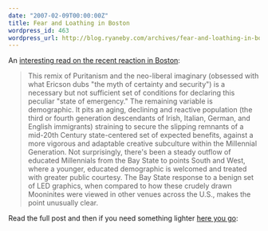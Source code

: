 ```yaml
---
date: "2007-02-09T00:00:00Z"
title: Fear and Loathing in Boston
wordpress_id: 463
wordpress_url: http://blog.ryaneby.com/archives/fear-and-loathing-in-boston/
---
```

An <a href="http://www.ctheory.net/articles.aspx?id=571">interesting read on the recent reaction in Boston</a>:

<blockquote>This remix of Puritanism and the neo-liberal imaginary (obsessed with what Ericson dubs "the myth of certainty and security") is a necessary but not sufficient set of conditions for declaring this peculiar "state of emergency." The remaining variable is demographic. It pits an aging, declining and reactive population (the third or fourth generation descendants of Irish, Italian, German, and English immigrants) straining to secure the slipping remnants of a mid-20th Century state-centered set of expected benefits, against a more vigorous and adaptable creative subculture within the Millennial Generation. Not surprisingly, there's been a steady outflow of educated Millennials from the Bay State to points South and West, where a younger, educated demographic is welcomed and treated with greater public courtesy. The Bay State response to a benign set of LED graphics, when compared to how these crudely drawn Mooninites were viewed in other venues across the U.S., makes the point unusually clear.</blockquote>

Read the full post and then if you need something lighter <a href="http://www.youtube.com/watch?v=ZWUaQVZHzyI">here you go</a>:

<object width="425" height="350"><param name="movie" value="http://www.youtube.com/v/ZWUaQVZHzyI"></param><param name="wmode" value="transparent"></param><embed src="http://www.youtube.com/v/ZWUaQVZHzyI" type="application/x-shockwave-flash" wmode="transparent" width="425" height="350"></embed></object>
